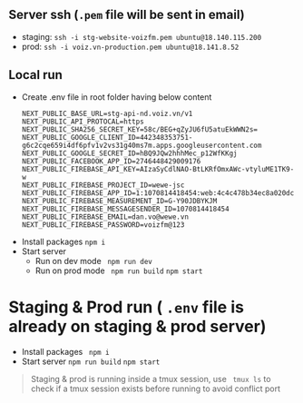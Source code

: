 ## Server ssh (```.pem``` file will be sent in email)
* staging: ```ssh -i stg-website-voizfm.pem ubuntu@18.140.115.200```
* prod: ```ssh -i voiz.vn-production.pem ubuntu@18.141.8.52```

## Local run
* Create .env file in root folder having below content
    ```
    NEXT_PUBLIC_BASE_URL=stg-api-nd.voiz.vn/v1
    NEXT_PUBLIC_API_PROTOCAL=https
    NEXT_PUBLIC_SHA256_SECRET_KEY=58c/BEG+qZyJU6fU5atuEkWWN2s=
    NEXT_PUBLIC_GOOGLE_CLIENT_ID=442348353751-g6c2cqe659i4df6pfv1v2vs31g40ms7m.apps.googleusercontent.com
    NEXT_PUBLIC_GOOGLE_SECRET_ID=hBQ9JQw2hhhMec_p12WfKKgj
    NEXT_PUBLIC_FACEBOOK_APP_ID=2746448429009176
    NEXT_PUBLIC_FIREBASE_API_KEY=AIzaSyCdlNAO-BtLKRfOmxAWc-vtyluME1TK9-w
    NEXT_PUBLIC_FIREBASE_PROJECT_ID=wewe-jsc
    NEXT_PUBLIC_FIREBASE_APP_ID=1:1070814418454:web:4c4c478b34ec8a020dc737
    NEXT_PUBLIC_FIREBASE_MEASUREMENT_ID=G-Y90JDBYKJM
    NEXT_PUBLIC_FIREBASE_MESSAGESENDER_ID=1070814418454
    NEXT_PUBLIC_FIREBASE_EMAIL=dan.vo@wewe.vn
    NEXT_PUBLIC_FIREBASE_PASSWORD=voizfm@123
    ```
* Install packages
    ```npm i```
* Start server
    * Run on dev mode
        ``` npm run dev```
    * Run on prod mode
        ``` npm run build```
        ``` npm start ```

# Staging & Prod run ( ```.env``` file is already on staging & prod server)
* Install packages
    ``` npm i```
* Start server
    ``` npm run build ```
    ``` npm start ```

> Staging & prod is running inside a tmux session, use ``` tmux ls``` to check if a tmux session exists before running to avoid conflict port


